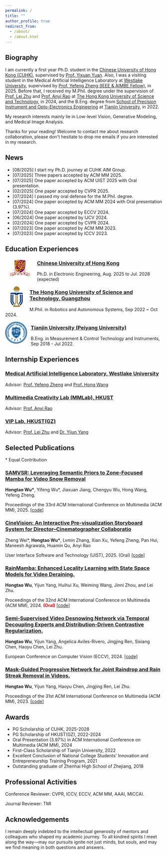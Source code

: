 ```yaml
---
permalink: /
title: ""
author_profile: true
redirect_from: 
  - /about/
  - /about.html
---
```

## Biography

I am currently a first year Ph.D. student in the [Chinese University of Hong Kong (CUHK)](https://www.cuhk.edu.hk/english/index.html), supervised by [Prof. Yixuan Yuan](https://www.ee.cuhk.edu.hk/~yxyuan/). 
Also, I was a visiting student in the Medical Artificial Intelligence Laboratory at [Westlake University](https://en.westlake.edu.cn/), supervised by [Prof. Yefeng Zheng (IEEE & AIMBE Fellow)](https://sites.google.com/site/yefengzheng/), in 2025.
Before that, I received my M.Phil. degree under the supervision of [Prof. Lei Zhu](https://sites.google.com/site/indexlzhu/home?authuser=0) and [Prof. Anyi Rao](https://anyirao.com/) at [The Hong Kong University of Science and Technology](https://hkust.edu.hk/), in 2024, and the B.Eng. degree from [School of Precision Instrument and Opto-Electronics Engineering](https://www.tju.edu.cn/info/1044/1251.htm) at [Tianjin University](https://www.tju.edu.cn/), in 2022.

My research interests mainly lie in Low-level Vision, Generative Modeling, and Medical Image Analysis.

Thanks for your reading! Welcome to contact me about research collaboration, please don't hesitate to drop me emails if you are interested in my research.



<!--
## Research Interests

* Video restoration under real-world adverse conditions.
* Efficient neural network for low-level applications (ViTs, Diffusions, Mambas).
* Medical image analysis for clinical application.
-->




## News

* [08/2025]  I start my Ph.D. journey at CUHK AIM Group.
* [07/2025] Three papers accepted by ACM MM 2025.
* [07/2025] One paper accepted by ACM UIST 2025 with Oral presentation.
* [02/2025] One paper accepted by CVPR 2025.
* [07/2024] I passed my oral defense for the M.Phil. degree.
* [07/2024] One paper accepted by ACM MM 2024 with Oral presentation (3.97%).
* [07/2024] One paper accepted by ECCV 2024.
* [06/2024] One paper accepted by IJCV 2024.
* [02/2024] One paper accepted by CVPR 2024.
* [07/2023] One paper accepted by ACM MM 2023. 
* [07/2023] One paper accepted by ICCV 2023.


## Education Experiences

<p>
<img src="../images/cuhk_logo.png" width="70" style="margin-left: 12px; margin-right: 20px;" align="left" />
</p>

### [Chinese University of Hong Kong](https://www.cuhk.edu.hk/english/index.html)
Ph.D. in Electronic Engineering, Aug. 2025 to Jul. 2028 (expected) 



<p>
<img src="../images/HKUST_logo.png" width="43" style="margin-left: 15px; margin-right: 20px;" align="left" />
</p>

### [The Hong Kong University of Science and Technology, Guangzhou](https://www.hkust-gz.edu.cn/)
M.Phil. in Robotics and Autonomous Systems, Sep 2022 ~ Oct 2024.


<p>
<img src="../images/TJU_logo.png" width="70" style="margin-right: 12px;" align="left" />
</p>

### [Tianjin University (Peiyang University)](https://www.tju.edu.cn/)
B.Eng. in Measurement & Control Technology and Instruments, Sep 2018 - Jul 2022.


## Internship Experiences

### [Medical Artificial Intelligence Laboratory, Westlake University](https://medai.lab.westlake.edu.cn/)
Advisor: [Prof. Yefeng Zheng](https://sites.google.com/site/yefengzheng/) and [Prof. Hong Wang](https://hongwang01.github.io/)

### [Multimedia Creativity Lab (MMLab), HKUST](https://mmlab-hkust.github.io/)
Advisor: [Prof. Anyi Rao](https://anyirao.com/)


### [VIP Lab, HKUST(GZ)](https://sites.google.com/site/indexlzhu/team)
Advisor: [Prof. Lei Zhu](https://sites.google.com/site/indexlzhu/home?authuser=0) and [Dr. Yijun Yang](https://yijun-yang.github.io/)


## Selected Publications

\* Equal Contribution


### [SAMVSR: Leveraging Semantic Priors to Zone-Focused Mamba for Video Snow Removal](https://hongtao-wu.github.io/)

**Hongtao Wu&#42;**, Yifeng Wu&#42;, Jiaxuan Jiang, Chengyu Wu, Hong Wang, Yefeng Zheng.

Proceedings of the 33rd ACM International Conference on Multimedia (ACM MM), 2025. [[code]](https://hongtao-wu.github.io/)



### [CineVision: An Interactive Pre-visualization Storyboard System for Director–Cinematographer Collaboratio](https://hongtao-wu.github.io/)

Zheng Wei&#42;, **Hongtao Wu&#42;**, Lvmin Zhang, Xian Xu, Yefeng Zheng, Pan Hui, Maneesh Agrawala, Huamin Qu, Anyi Rao 

User Interface Software and Technology (UIST), 2025. (Oral) [[code]](https://github.com/TonyHongtaoWu/CineVision)





<!--
### [SnowMaster: Comprehensive Real-world Image Desnowing via MLLM with Multi-Model Feedback Optimization.](https://openaccess.thecvf.com/content/CVPR2025/html/Lai_SnowMaster_Comprehensive_Real-world_Image_Desnowing_via_MLLM_with_Multi-Model_Feedback_CVPR_2025_paper.html)
  Jianyu Lai, Sixiang Chen, Yunlong Lin, Tian Ye, Yun Liu, Song Fei, Zhaohu Xing, **Hongtao Wu**, Weiming Wang, and Lei Zhu.

  Proceedings of the IEEE/CVF Conference on Computer Vision and Pattern Recognition (CVPR), 2025.

-->



### [RainMamba: Enhanced Locality Learning with State Space Models for Video Deraining.](https://arxiv.org/abs/2407.21773)
  **Hongtao Wu**, Yijun Yang, Huihui Xu, Weiming Wang, Jinni Zhou, and Lei Zhu.

  Proceedings of the 32nd ACM International Conference on Multimedia (ACM MM), 2024. <span style="color:red;">**(Oral)**</span> [[code]](https://github.com/TonyHongtaoWu/RainMamba)


### [Semi-Supervised Video Desnowing Network via Temporal Decoupling Experts and Distribution-Driven Contrastive Regularization.](https://link.springer.com/chapter/10.1007/978-3-031-72684-2_5)
  **Hongtao Wu**, Yijun Yang, Angelica Aviles-Rivero, Jingjing Ren, Sixiang Chen, Haoyu Chen, Lei Zhu.
  
  European Conference on Computer Vision (ECCV), 2024. [[code]](https://github.com/TonyHongtaoWu/SemiVDN)



<!--
### [Triplane-Smoothed Video Dehazing with CLIP-Enhanced Generalization.](https://link.springer.com/article/10.1007/s11263-024-02161-0)
  Jingjing Ren, Tian Ye, Haoyu Chen, **Hongtao Wu**, Lei Zhu. 

  International Journal of Computer Vision (IJCV), 2024.

### [Genuine Knowledge from Practice: Diffusion Test-Time Adaptation for Video Adverse Weather Removal.](https://openaccess.thecvf.com/content/CVPR2024/html/Yang_Genuine_Knowledge_from_Practice_Diffusion_Test-Time_Adaptation_for_Video_Adverse_CVPR_2024_paper.html)
  Yijun Yang, **Hongtao Wu**, Angelica I. Aviles-Rivero, Yulun Zhang, Jing Qin, Lei Zhu.
  
  Proceedings of the IEEE/CVF Conference on Computer Vision and Pattern Recognition (CVPR), 2024.

-->


### [Mask-Guided Progressive Network for Joint Raindrop and Rain Streak Removal in Videos.](https://dl.acm.org/doi/10.1145/3581783.3612001)
  **Hongtao Wu**, Yijun Yang, Haoyu Chen, Jingjing Ren, Lei Zhu. 
  
  Proceedings of the 31st ACM International Conference on Multimedia (ACM MM), 2023. [[code]](https://github.com/TonyHongtaoWu/ViMP-Net)
  
<!--
### [Snow Removal in Video: A New Dataset and A Novel Method.](https://openaccess.thecvf.com/content/ICCV2023/html/Chen_Snow_Removal_in_Video_A_New_Dataset_and_A_Novel_ICCV_2023_paper.html)
  Haoyu Chen, Jingjing Ren, Jinjin Gu, **Hongtao Wu**, Xuequan Lu, Haoming Cai, Lei Zhu.
  
  IEEE/CVF International Conference on Computer Vision (ICCV), 2023.


###  2 **_CVPR_**  &nbsp;&nbsp;&nbsp;  1 **_ICCV_**  &nbsp;&nbsp;&nbsp;  1 **_ECCV_**  &nbsp;&nbsp;&nbsp;  1 **_IJCV_**  &nbsp;&nbsp;&nbsp;  2 **_ACM MM_** 
-->

## Awards

* PG Scholarship of CUHK, 2025-2028
* PG Scholarship of HKUST(GZ), 2022-2024
* Oral Presentation (3.97%) in ACM International Conference on Multimedia (ACM MM), 2024
* First-Class Scholarship of Tianjin University, 2022
* Excellent Conclusion of National College Students’ Innovation and Entrepreneurship Training Program, 2021
* Outstanding graduate of Zhenhai High School of Zhejiang, 2018

## Professional Activities

Conference Reviewer: CVPR, ICCV, ECCV, ACM MM, AAAI, MICCAI.

Journal Reviewer: TMI

## Acknowledgements

I remain deeply indebted to the intellectual generosity of mentors and colleagues who shaped my academic journey. To all kindred spirits I meet along the way—may our pursuits ignite not just minds, but souls, and may we find meaning in both questions and answers.

<!--
[![Visitors](https://clustrmaps.com/map_v2.png?cl=ffffff&w=300&t=tt&d=sH1-ZJHZshkCInDov2IoBRogLjPcf3YCslEKDOyVnqc)](https://clustrmaps.com/site/1c7fy)
-->


